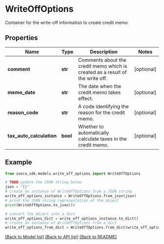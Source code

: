 # WriteOffOptions

Container for the write-off information to create credit memo.

## Properties

Name | Type | Description | Notes
------------ | ------------- | ------------- | -------------
**comment** | **str** | Comments about the credit memo which is created as a result of the write off. | [optional] 
**memo_date** | **str** | The date when the credit memo takes effect. | [optional] 
**reason_code** | **str** | A code identifying the reason for the credit memo. | [optional] 
**tax_auto_calculation** | **bool** | Whether to automatically calculate taxes in the credit memo. | [optional] 

## Example

```python
from zuora_sdk.models.write_off_options import WriteOffOptions

# TODO update the JSON string below
json = "{}"
# create an instance of WriteOffOptions from a JSON string
write_off_options_instance = WriteOffOptions.from_json(json)
# print the JSON string representation of the object
print(WriteOffOptions.to_json())

# convert the object into a dict
write_off_options_dict = write_off_options_instance.to_dict()
# create an instance of WriteOffOptions from a dict
write_off_options_from_dict = WriteOffOptions.from_dict(write_off_options_dict)
```
[[Back to Model list]](../README.md#documentation-for-models) [[Back to API list]](../README.md#documentation-for-api-endpoints) [[Back to README]](../README.md)


